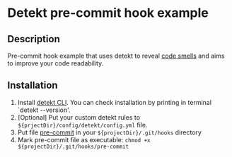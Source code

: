 # Detekt pre-commit hook example

## Description
Pre-commit hook example that uses detekt to reveal [code smells](https://en.wikipedia.org/wiki/Code_smell) and aims to improve your code readability. 


## Installation
1. Install [detekt CLI](https://detekt.dev/docs/gettingstarted/cli). You can check installation by printing in terminal `detekt --version'.
2. [Optional] Put your custom detekt rules to `${prjectDir}/config/detekt/config.yml` file.
3. Put file [pre-commit](https://github.com/Ridje/detekt-pre-commit-hook/blob/master/pre-commit) in your `${projectDir}/.git/hooks` directory
4. Mark pre-commit file as executable: `chmod +x ${projectDir}/.git/hooks/pre-commit`
